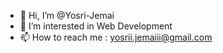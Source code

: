 - 👋 Hi, I’m @Yosri-Jemai
- 👀 I’m interested in Web Development 
- 📫 How to reach me : yosrii.jemaiii@gmail.com

<!---
Yosri-Jemai/Yosri-Jemai is a ✨ special ✨ repository because its `README.md` (this file) appears on your GitHub profile.
You can click the Preview link to take a look at your changes.
--->
